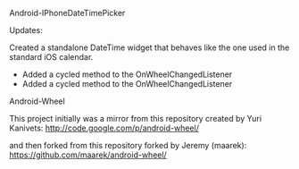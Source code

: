 Android-IPhoneDateTimePicker

Updates:

Created a standalone DateTime widget that behaves like the one used in the standard iOS calendar.

* Added a cycled method to the OnWheelChangedListener
* Added a cycled method to the OnWheelChangedListener




Android-Wheel

This project initially was a mirror from this repository created by Yuri Kanivets:
http://code.google.com/p/android-wheel/

and then forked from this repository forked by Jeremy (maarek):
https://github.com/maarek/android-wheel/